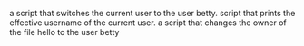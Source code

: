 a script that switches the current user to the user betty.
script that prints the effective username of the current user.
a script that changes the owner of the file hello to the user betty
